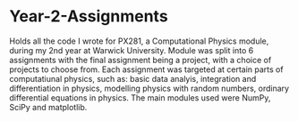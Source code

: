 # Year-2-Assignments
Holds all the code I wrote for PX281, a Computational Physics module, during my 2nd year at Warwick University. Module was split into 6 assignments with the final assignment being a project, with a choice of projects to choose from. Each assignment was targeted at certain parts of computatiunal physics, such as: basic data analyis, integration and differentiation in physics, modelling physics with random numbers, ordinary differential equations in physics. The main modules used were NumPy, SciPy and matplotlib.
